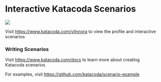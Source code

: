 # Interactive Katacoda Scenarios

[![](http://shields.katacoda.com/katacoda/yllnnora/count.svg)](https://www.katacoda.com/yllnnora "Get your profile on Katacoda.com")

Visit https://www.katacoda.com/yllnnora to view the profile and interactive scenarios

### Writing Scenarios
Visit https://www.katacoda.com/docs to learn more about creating Katacoda scenarios

For examples, visit https://github.com/katacoda/scenario-example
